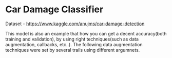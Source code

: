 # Car Damage Classifier
Dataset - https://www.kaggle.com/anujms/car-damage-detection

This model is also an example that how you can get a decent accuracy(both training and validation), by using right techniques(such as data augmentation, callbacks, etc..).
The following data augmentation techniques were set by several trails using different argumnets.

